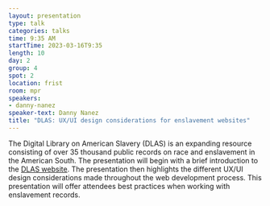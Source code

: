 ```yaml
---
layout: presentation
type: talk
categories: talks
time: 9:35 AM
startTime: 2023-03-16T9:35
length: 10
day: 2
group: 4
spot: 2
location: frist
room: mpr
speakers:
- danny-nanez
speaker-text: Danny Nanez
title: "DLAS: UX/UI design considerations for enslavement websites"
---
```

The Digital Library on American Slavery (DLAS) is an expanding resource consisting of over 35 thousand public records on race and enslavement in the American South.  The presentation will begin with a brief introduction to the [DLAS website](https://dlas.uncg.edu/).  The presentation then highlights the different UX/UI design considerations made throughout the web development process.  This presentation will offer attendees best practices when working with enslavement records.

